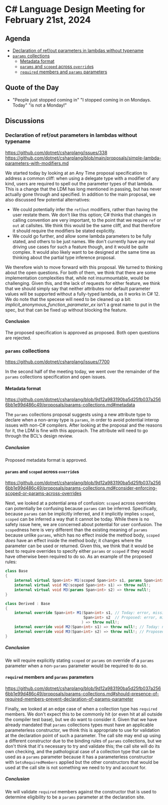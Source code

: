 # C# Language Design Meeting for February 21st, 2024

## Agenda

- [Declaration of ref/out parameters in lambdas without typename](#declaration-of-refout-parameters-in-lambdas-without-typename)
- [`params` collections](#params-collections)
    - [Metadata format](#metadata-format)
    - [`params` and `scoped` across `override`s](#params-and-scoped-across-overrides)
    - [`required` members and `params` parameters](#required-members-and-params-parameters)

## Quote of the Day

- "People just stopped coming in" "I stopped coming in on Mondays. Today" "is not a Monday!"

## Discussions

### Declaration of ref/out parameters in lambdas without typename

https://github.com/dotnet/csharplang/issues/338  
https://github.com/dotnet/csharplang/blob/main/proposals/simple-lambda-parameters-with-modifiers.md

We started today by looking at an Any Time proposal specification to address a common cliff: when using a delegate type with a modifier of any kind, users are required to spell out the parameter types
of that lambda. This is a change that the LDM has long mentioned in passing, but has never actually gone through and specified. In addition to the main proposal, we also discussed few potential
alternatives:

* We could potentially infer the `ref`/`out` modifiers, rather than having the user restate them. We don't like this option; C# thinks that changes in calling convention are very important, to the point
  that we require `ref` or `out` at callsites. We think this would be the same cliff, and that therefore it should require the modifiers be stated explicitly.
* We could go further, and allow some lambda parameters to be fully stated, and others to be just names. We don't currently have any real driving use cases for such a feature though, and it would be
  quite complex. It would also likely want to be designed at the same time as thinking about the partial type inference proposal.

We therefore wish to move forward with this proposal. We turned to thinking about the open questions. For both of them, we think that there are some implementation complexities that, while not insurmountable,
would be challenging. Given this, and the lack of requests for either feature, we think that we should simply say that neither attributes nor default parameter values will be supported without a fully-typed
lambda, as it works in C# 12. We do note that the specese will need to be cleaned up a bit: _implicit_anonymous_function_parameter_ex_ isn't a great name to put in the spec, but that can be fixed up without
blocking the feature.

#### Conclusion

The proposed specification is approved as proposed. Both open questions are rejected.

### `params` collections

https://github.com/dotnet/csharplang/issues/7700

In the second half of the meeting today, we went over the remainder of the `params` collections specification and open issues.

#### Metadata format

https://github.com/dotnet/csharplang/blob/9d12a983190ba5d25fb037a2566bb1e99d486c49/proposals/params-collections.md#metadata

The `params` collections proposal suggests using a new attribute type to declare when a non-array type is `params`, in order to avoid potential interop issues with non-C# compilers. After looking at
the proposal and the reasons for it, the LDM is fine with this approach. The attribute will need to go through the BCL's design review.

##### Conclusion

Proposed metadata format is approved.

#### `params` and `scoped` across `override`s

https://github.com/dotnet/csharplang/blob/9d12a983190ba5d25fb037a2566bb1e99d486c49/proposals/params-collections.md#consider-enforcing-scoped-or-params-across-overrides

Next, we looked at a potential area of confusion: `scoped` across overrides can potentially be confusing because `params` can be inferred. Specifically, because `params` can be implicitly inferred, and
it implicitly implies `scoped`, `scoped` can be inferred a way that it cannot be today. While there is no safety issue here, we are concerned about potential for user confusion. The `scope`dness here is
very different than the existing meaning of `params` because unlike `params`, which has no effect inside the method body, `scoped` _does_ have an effect inside the method body; it changes where the
parameter can be used or returned. Given this, we think that it would be best to require overrides to specify either `params` or `scoped` if they would have otherwise been required to do so. As an example
of the proposed rules:

```cs
class Base
{
    internal virtual Span<int> M1(scoped Span<int> s1, params Span<int> s2) => throw null!;
    internal virtual void M2(scoped Span<int> s1) => throw null!;
    internal virtual void M3(params Span<int> s2) => throw null!;
}

class Derived : Base
{
    internal override Span<int> M1(Span<int> s1, // Today: error, missing `scoped` on override
                                   Span<int> s2  // Proposed: error, missing `scoped` or `params`
                                  ) => throw null!;
    internal override void M2(Span<int> s1) => throw null!; // Today: no error
    internal override void M3(Span<int> s2) => throw null!; // Proposed: no error
}
```

##### Conclusion

We will require explicitly stating `scoped` or `params` on override of a `params` parameter when a non-`params` parameter would be required to do so.

#### `required` members and `params` parameters

https://github.com/dotnet/csharplang/blob/9d12a983190ba5d25fb037a2566bb1e99d486c49/proposals/params-collections.md#should-presence-of-required-members-prevent-declaration-of-params-parameter

Finally, we looked at an edge case of when a collection type has `required` members. We don't expect this to be commonly hit (or even hit at all outside the compiler test base), but we do want to consider
it. Given that we have already mandated that `params` collections types must have an applicable parameterless constructor, we think this is appropriate to use for validation at the declaration point
of such a parameter. The call site may end up using a different constructor due to the binding rules of `params` collections, but we don't think that it's necessary to try and validate this; the call site
will do its own checking, and the pathological case of a collection type that can be used as a `params` parameter because it has a parameterless constructor with `SetsRequiredMembers` applied but the
other constructors that would be used at the call site is not something we need to try and account for.

##### Conclusion

We will validate `required` members against the constructor that is used to determine eligibility to be a `params` parameter at the declaration site.
